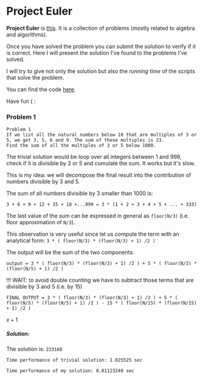 # Project Euler
**Project Euler** is [this](https://projecteuler.net/).
It is a collection of problems (mostly related to algebra and algorithms).

Once you have solved the problem you can submit the solution to verify if it is correct.
Here I will present the solution I've found to the problems I've solved.

I will try to give not only the solution but also the *running time* of the scripts that solve the problem.

You can find the code [here](https://github.com/clarkmaio/ProjectEuler).

Have fun ( :



### Problem 1
```
Problem 1
If we list all the natural numbers below 10 that are multiples of 3 or 5, we get 3, 5, 6 and 9. The sum of these multiples is 23.
Find the sum of all the multiples of 3 or 5 below 1000.
```

The trivial solution would be loop over all integers between 1 and 999, check if it is divisible by 3 or 5 and cumulate the sum.
It works but it's slow.

This is my idea:
we will decompose the final result into the contribution of numbers divisible by 3 and 5.

The sum of all numbers divisible by 3 smaller than 1000 is:

`3 + 6 + 9 + 12 + 15 + 18 +...999 = 3 * (1 + 2 + 3 + 4 + 5 + ... + 333)`

The last value of the sum can be expressed in general as `floor(N/3)` (i.e. floor approximation of `N/3`).

This observation is very useful since let us compute the term with an analytical form:
`3 * ( floor(N/3) * (floor(N/3) + 1) /2 )`

The output will be the sum of the two components:

`output = 3 * ( floor(N/3) * (floor(N/3) + 1) /2 ) + 5 * ( floor(N/3) * (floor(N/5) + 1) /2 )`

!!! WAIT: to avoid double counting we have to subtract those terms that are divisible by 3 and 5 (i.e. by 15)

`FINAL OUTPUT = 3 * ( floor(N/3) * (floor(N/3) + 1) /2 ) +
               5 * ( floor(N/5) * (floor(N/5) + 1) /2 ) -
               15 * ( floor(N/15) * (floor(N/15) + 1) /2 )`

$x+1$
            
##### Solution:
The solution is:
```233168```

```Time performance of trivial solution: 1.025525 sec```

```Time performance of my solution: 0.01123249 sec```
